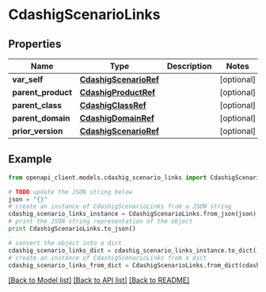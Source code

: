 # CdashigScenarioLinks


## Properties
Name | Type | Description | Notes
------------ | ------------- | ------------- | -------------
**var_self** | [**CdashigScenarioRef**](CdashigScenarioRef.md) |  | [optional] 
**parent_product** | [**CdashigProductRef**](CdashigProductRef.md) |  | [optional] 
**parent_class** | [**CdashigClassRef**](CdashigClassRef.md) |  | [optional] 
**parent_domain** | [**CdashigDomainRef**](CdashigDomainRef.md) |  | [optional] 
**prior_version** | [**CdashigScenarioRef**](CdashigScenarioRef.md) |  | [optional] 

## Example

```python
from openapi_client.models.cdashig_scenario_links import CdashigScenarioLinks

# TODO update the JSON string below
json = "{}"
# create an instance of CdashigScenarioLinks from a JSON string
cdashig_scenario_links_instance = CdashigScenarioLinks.from_json(json)
# print the JSON string representation of the object
print CdashigScenarioLinks.to_json()

# convert the object into a dict
cdashig_scenario_links_dict = cdashig_scenario_links_instance.to_dict()
# create an instance of CdashigScenarioLinks from a dict
cdashig_scenario_links_from_dict = CdashigScenarioLinks.from_dict(cdashig_scenario_links_dict)
```
[[Back to Model list]](../README.md#documentation-for-models) [[Back to API list]](../README.md#documentation-for-api-endpoints) [[Back to README]](../README.md)


